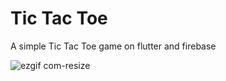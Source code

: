 # Tic Tac Toe

A simple Tic Tac Toe game on flutter and firebase

![ezgif com-resize](https://user-images.githubusercontent.com/121337662/230388791-7bd9568b-fed4-4a88-8b6b-2aa7d243058c.gif)

